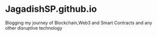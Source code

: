 # JagadishSP.github.io
Blogging my journey of Blockchain,Web3 and Smart Contracts and any other disruptive technology
